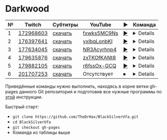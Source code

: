 # Darkwood

| № | Twitch | Субтитры | YouTube | ▶ | Команда |
| --- | --- | --- | --- | --- | --- |
| 1 | [172968603](https://www.twitch.tv/videos/172968603) | [скачать](../chats/v172968603.ass) | [fxwks5MC9Ns](https://www.youtube.com/watch?v=fxwks5MC9Ns) | [▶](../src/player.html?v=fxwks5MC9Ns&s=172968603) | <details>`mpv --sub-file chats/v172968603.ass ytdl://fxwks5MC9Ns`</details> |
| 2 | [176397641](https://www.twitch.tv/videos/176397641) | [скачать](../chats/v176397641.ass) | [yxlbqLonbKI](https://www.youtube.com/watch?v=yxlbqLonbKI) | [▶](../src/player.html?v=yxlbqLonbKI&s=176397641) | <details>`mpv --sub-file chats/v176397641.ass ytdl://yxlbqLonbKI`</details> |
| 3 | [177634045](https://www.twitch.tv/videos/177634045) | [скачать](../chats/v177634045.ass) | [NR3Acyrhnp4](https://www.youtube.com/watch?v=NR3Acyrhnp4) | [▶](../src/player.html?v=NR3Acyrhnp4&s=177634045) | <details>`mpv --sub-file chats/v177634045.ass ytdl://NR3Acyrhnp4`</details> |
| 4 | [179635876](https://www.twitch.tv/videos/179635876) | [скачать](../chats/v179635876.ass) | [zxTKOfKANt8](https://www.youtube.com/watch?v=zxTKOfKANt8) | [▶](../src/player.html?v=zxTKOfKANt8&s=179635876) | <details>`mpv --sub-file chats/v179635876.ass ytdl://zxTKOfKANt8`</details> |
| 5 | [179882105](https://www.twitch.tv/videos/179882105) | [скачать](../chats/v179882105.ass) | [r6fssOx-GCQ](https://www.youtube.com/watch?v=r6fssOx-GCQ) | [▶](../src/player.html?v=r6fssOx-GCQ&s=179882105) | <details>`mpv --sub-file chats/v179882105.ass ytdl://r6fssOx-GCQ`</details> |
| 6 | [201707253](https://www.twitch.tv/videos/201707253) | [скачать](../chats/v201707253.ass) | Отсутствует | ⏹ | <details>`streamlink -p "mpv --sub-file chats/v201707253.ass" --player-passthrough hls twitch.tv/videos/201707253 best`</details> |

Приведённые команды нужно выполнить, находясь в корне ветки gh-pages данного Git репозитория и подготовив все нужные программы по [этой](../tutorials/watch-online.md) инструкции.

Быстрый старт:
* `git clone https://github.com/TheDrHax/BlackSilverUfa.git`
* `cd BlackSilverUfa`
* `git checkout gh-pages`
* Команда из таблицы выше

